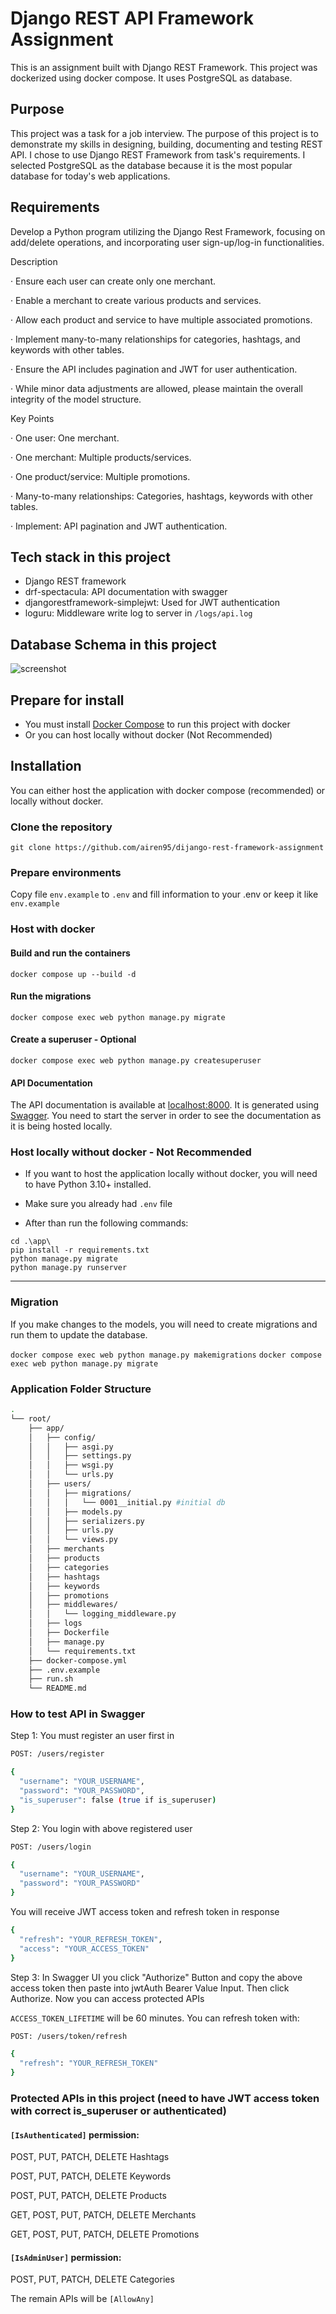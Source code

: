 # Django REST API Framework Assignment

This is an assignment built with Django REST Framework.
This project was dockerized using docker compose.
It uses PostgreSQL as database.

## Purpose

This project was a task for a job interview.
The purpose of this project is to demonstrate my skills in designing, building, documenting and testing REST API.
I chose to use Django REST Framework from task's requirements. I selected PostgreSQL as the database because it is the most popular database for today's web applications.

## Requirements

Develop a Python program utilizing the Django Rest Framework, focusing on add/delete operations, and incorporating user sign-up/log-in functionalities.

Description

·       Ensure each user can create only one merchant.

·       Enable a merchant to create various products and services.

·       Allow each product and service to have multiple associated promotions.

·       Implement many-to-many relationships for categories, hashtags, and keywords with other tables.

·       Ensure the API includes pagination and JWT for user authentication.

·       While minor data adjustments are allowed, please maintain the overall integrity of the model structure.

Key Points

·       One user: One merchant.

·       One merchant: Multiple products/services.

·       One product/service: Multiple promotions.

·       Many-to-many relationships: Categories, hashtags, keywords with other tables.

·       Implement: API pagination and JWT authentication.

## Tech stack in this project
- Django REST framework
- drf-spectacula: API documentation with swagger
- djangorestframework-simplejwt: Used for JWT authentication
- loguru: Middleware write log to server in `/logs/api.log`

## Database Schema in this project
![screenshot](django_assignment_db_schema.png)


## Prepare for install

- You must install [Docker Compose](https://docs.docker.com/compose/install/) to run this project with docker
- Or you can host locally without docker (Not Recommended)

## Installation

You can either host the application with docker compose (recommended) or locally without docker.

### Clone the repository

``git clone https://github.com/airen95/dijango-rest-framework-assignment``

### Prepare environments

Copy file `env.example` to `.env` and fill information to your .env or keep it like `env.example`

### Host with docker

#### Build and run the containers

``docker compose up --build -d``

#### Run the migrations

``docker compose exec web python manage.py migrate``

#### Create a superuser - Optional

``docker compose exec web python manage.py createsuperuser``

#### API Documentation

The API documentation is available at [localhost:8000](http://localhost:8000/). It is generated using
[Swagger](https://swagger.io/). You need to start the server in order to see the documentation as it is being hosted
locally.

### Host locally without docker - Not Recommended

- If you want to host the application locally without docker, you will need to have Python 3.10+ installed.

- Make sure you already had `.env` file

- After than run the following commands:

````
cd .\app\
pip install -r requirements.txt
python manage.py migrate
python manage.py runserver
````

---
### Migration

If you make changes to the models, you will need to create migrations and run them to update the database.

``docker compose exec web python manage.py makemigrations``
``docker compose exec web python manage.py migrate``

### Application Folder Structure

````bash
.
└── root/
    ├── app/
    │   ├── config/
    │   │   ├── asgi.py
    │   │   ├── settings.py
    │   │   ├── wsgi.py
    │   │   └── urls.py
    │   ├── users/
    │   │   ├── migrations/
    │   │   │   └── 0001__initial.py #initial db
    │   │   ├── models.py
    │   │   ├── serializers.py
    │   │   ├── urls.py
    │   │   └── views.py
    │   ├── merchants
    │   ├── products
    │   ├── categories
    │   ├── hashtags
    │   ├── keywords
    │   ├── promotions
    │   ├── middlewares/
    │   │   └── logging_middleware.py
    │   ├── logs
    │   ├── Dockerfile
    │   ├── manage.py
    │   └── requirements.txt
    ├── docker-compose.yml
    ├── .env.example
    ├── run.sh
    └── README.md
````

### How to test API in Swagger

Step 1: You must register an user first in

````bash
POST: /users/register

{
  "username": "YOUR_USERNAME",
  "password": "YOUR_PASSWORD",
  "is_superuser": false (true if is_superuser)
}

````

Step 2: You login with above registered user

````bash
POST: /users/login

{
  "username": "YOUR_USERNAME",
  "password": "YOUR_PASSWORD"
}

````

You will receive JWT access token and refresh token in response

````bash
{
  "refresh": "YOUR_REFRESH_TOKEN",
  "access": "YOUR_ACCESS_TOKEN"
}

````

Step 3: In Swagger UI you click "Authorize" Button and copy the above access token then paste into jwtAuth Bearer Value Input. Then click Authorize. Now you can access protected APIs

`ACCESS_TOKEN_LIFETIME` will be 60 minutes. You can refresh token with:

````bash
POST: /users/token/refresh

{
  "refresh": "YOUR_REFRESH_TOKEN"
}

````

### Protected APIs in this project (need to have JWT access token with correct is_superuser or authenticated)

#### `[IsAuthenticated]` permission:

POST, PUT, PATCH, DELETE Hashtags

POST, PUT, PATCH, DELETE Keywords

POST, PUT, PATCH, DELETE Products

GET, POST, PUT, PATCH, DELETE Merchants

GET, POST, PUT, PATCH, DELETE Promotions


#### `[IsAdminUser]` permission:

POST, PUT, PATCH, DELETE Categories

The remain APIs will be `[AllowAny]`
